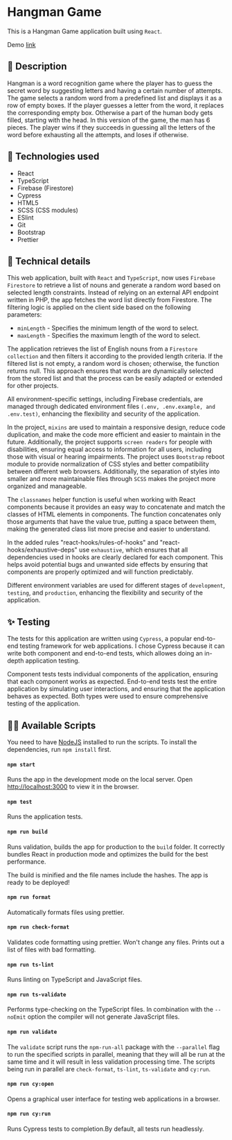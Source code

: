 # Hangman Game

This is a Hangman Game application built using `React`.

Demo [link](https://hangman-game-88c4d.web.app/)

## :scroll: Description

Hangman is a word recognition game where the player has to guess the secret word by suggesting letters and having a certain number of attempts. The game selects a random word from a predefined list and displays it as a row of empty boxes. If the player guesses a letter from the word, it replaces the corresponding empty box. Otherwise a part of the human body gets filled, starting with the head. In this version of the game, the man has 6 pieces. The player wins if they succeeds in guessing all the letters of the word before exhausting all the attempts, and loses if otherwise.

## :briefcase: Technologies used

- React
- TypeScript
- Firebase (Firestore)
- Cypress
- HTML5
- SCSS (CSS modules)
- ESlint
- Git
- Bootstrap
- Prettier

## :pencil: Technical details

This web application, built with `React` and `TypeScript`, now uses `Firebase Firestore` to retrieve a list of nouns and generate a random word based on selected length constraints. Instead of relying on an external API endpoint written in PHP, the app fetches the word list directly from Firestore. The filtering logic is applied on the client side based on the following parameters:

- `minLength` - Specifies the minimum length of the word to select.
- `maxLength` - Specifies the maximum length of the word to select.

The application retrieves the list of English nouns from a `Firestore collection` and then filters it according to the provided length criteria. If the filtered list is not empty, a random word is chosen; otherwise, the function returns null. This approach ensures that words are dynamically selected from the stored list and that the process can be easily adapted or extended for other projects.

All environment-specific settings, including Firebase credentials, are managed through dedicated environment files `(.env, .env.example, and .env.test)`, enhancing the flexibility and security of the application.

In the project, `mixins` are used to maintain a responsive design, reduce code duplication, and make the code more efficient and easier to maintain in the future.
Additionally, the project supports `screen readers` for people with disabilities, ensuring equal access to information for all users, including those with visual or hearing impairments.
The project uses `Bootstrap` reboot module to provide normalization of CSS styles and better compatibility between different web browsers.
Additionally, the separation of styles into smaller and more maintainable files through `SCSS` makes the project more organized and manageable.

The `classnames` helper function is useful when working with React components because it provides an easy way to concatenate and match the classes of HTML elements in components. The function concatenates only those arguments that have the value true, putting a space between them, making the generated class list more precise and easier to understand.

In the added rules "react-hooks/rules-of-hooks" and "react-hooks/exhaustive-deps" use `exhaustive`, which ensures that all dependencies used in hooks are clearly declared for each component. This helps avoid potential bugs and unwanted side effects by ensuring that components are properly optimized and will function predictably.

Different environment variables are used for different stages of `development`, `testing`, and `production`, enhancing the flexibility and security of the application.

## :sparkles: Testing

The tests for this application are written using `Cypress`, a popular end-to-end testing framework for web applications. I chose Cypress because it can write both component and end-to-end tests, which allowes doing an in-depth application testing.

Component tests tests individual components of the application, ensuring that each component works as expected. End-to-end tests test the entire application by simulating user interactions, and ensuring that the application behaves as expected. Both types were used to ensure comprehensive testing of the application.

## :woman_juggling: Available Scripts

You need to have [NodeJS](https://nodejs.org/en/) installed to run the scripts. To install the dependencies, run `npm install` first.

#### `npm start`

Runs the app in the development mode on the local server.
Open [http://localhost:3000](http://localhost:3000) to view it in the browser.

#### `npm test`

Runs the application tests.

#### `npm run build`

Runs validation, builds the app for production to the `build` folder.
It correctly bundles React in production mode and optimizes the build for the best performance.

The build is minified and the file names include the hashes.
The app is ready to be deployed!

#### `npm run format`

Automatically formats files using prettier.

#### `npm run check-format`

Validates code formatting using prettier. Won't change any files. Prints out a list of files with bad formatting.

#### `npm run ts-lint`

Runs linting on TypeScript and JavaScript files.

#### `npm run ts-validate`

Performs type-checking on the TypeScript files. In combination with the `--noEmit` option the compiler will not generate JavaScript files.

#### `npm run validate`

The `validate` script runs the `npm-run-all` package with the `--parallel` flag to run the specified scripts in parallel, meaning that they will all be run at the same time and it will result in less validation processing time. The scripts being run in parallel are `check-format`, `ts-lint`, `ts-validate` and `cy:run`.

#### `npm run cy:open`

Opens a graphical user interface for testing web applications in a browser.

#### `npm run cy:run`

Runs Cypress tests to completion.By default, all tests run headlessly.
